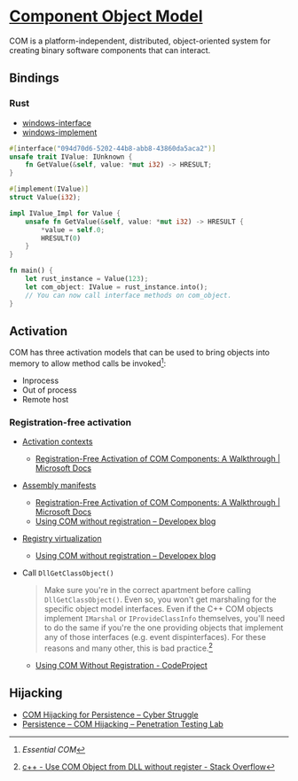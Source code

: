 # [Component Object Model](https://docs.microsoft.com/en-us/windows/win32/com/component-object-model--com--portal)
COM is a platform-independent, distributed, object-oriented system for creating binary software components that can interact.

## Bindings
### Rust
- [windows-interface](https://docs.rs/windows-interface/)
- [windows-implement](https://docs.rs/windows-implement/)

```rust
#[interface("094d70d6-5202-44b8-abb8-43860da5aca2")]
unsafe trait IValue: IUnknown {
    fn GetValue(&self, value: *mut i32) -> HRESULT;
}

#[implement(IValue)]
struct Value(i32);

impl IValue_Impl for Value {
    unsafe fn GetValue(&self, value: *mut i32) -> HRESULT {
        *value = self.0;
        HRESULT(0)
    }
}

fn main() {
    let rust_instance = Value(123);
    let com_object: IValue = rust_instance.into();
    // You can now call interface methods on com_object.
}
```

## Activation
COM has three activation models that can be used to bring objects into memory to allow method calls be invoked[^essential]:
- Inprocess
- Out of process
- Remote host

### Registration-free activation
- [Activation contexts](https://docs.microsoft.com/en-us/windows/win32/sbscs/creating-registration-free-com-objects)
  - [Registration-Free Activation of COM Components: A Walkthrough | Microsoft Docs](https://docs.microsoft.com/en-us/previous-versions/dotnet/articles/ms973913(v=msdn.10)?redirectedfrom=MSDN)
- [Assembly manifests](https://docs.microsoft.com/en-us/windows/win32/sbscs/assembly-manifests)
  - [Registration-Free Activation of COM Components: A Walkthrough | Microsoft Docs](https://docs.microsoft.com/en-us/previous-versions/dotnet/articles/ms973913(v=msdn.10)?redirectedfrom=MSDN)
  - [Using COM without registration – Developex blog](https://developex.com/blog/using-com-without-registration/)
- [Registry virtualization](../../../Kernel/Configuration/Registry/README.md#virtualization)
  - [Using COM without registration – Developex blog](https://developex.com/blog/using-com-without-registration/)
- Call `DllGetClassObject()`
  
  > Make sure you're in the correct apartment before calling `DllGetClassObject()`. Even so, you won't get marshaling for the specific object model interfaces. Even if the C++ COM objects implement `IMarshal` or `IProvideClassInfo` themselves, you'll need to do the same if you're the one providing objects that implement any of those interfaces (e.g. event dispinterfaces). For these reasons and many other, this is bad practice.[^regfree-so]

  - [Using COM Without Registration - CodeProject](https://www.codeproject.com/Tips/1037909/Using-COM-Without-Registration)

[^regfree-so]: [c++ - Use COM Object from DLL without register - Stack Overflow](https://stackoverflow.com/questions/11088227/use-com-object-from-dll-without-register) 

## Hijacking
- [COM Hijacking for Persistence – Cyber Struggle](https://cyberstruggle.org/com-hijacking-for-persistence/)
- [Persistence – COM Hijacking – Penetration Testing Lab](https://pentestlab.blog/2020/05/20/persistence-com-hijacking/)

[^essential]: *Essential COM*